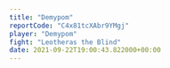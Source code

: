 ```yaml
---
title: "Demypom"
reportCode: "C4x81tcXAbr9YMgj"
player: "Demypom"
fight: "Leotheras the Blind"
date: 2021-09-22T19:00:43.822000+00:00
---
```

